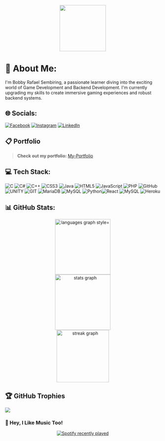 <div align="center">
  <img height="150" src="https://camo.githubusercontent.com/62da68eb62b1e5f175f7d1f0191dd89a653d7908feb22d37d4a0ab07365d6791/68747470733a2f2f6d656469612e67697068792e636f6d2f6d656469612f4d3967624264396e6244724f5475314d71782f67697068792e676966"  />
</div>

# 💫 About Me:
I'm Bobby Rafael Sembiring, a passionate learner diving into the exciting world of Game Development and Backend Development. I'm currently upgrading my skills to create immersive gaming experiences and robust backend systems.

## 🌐 Socials:
[![Facebook](https://img.shields.io/badge/Facebook-%231877F2.svg?logo=Facebook&logoColor=white)](https://facebook.com/BobbyRafaelSembiring) [![Instagram](https://img.shields.io/badge/Instagram-%23E4405F.svg?logo=Instagram&logoColor=white)](https://instagram.com/bobbyrafa_el) [![LinkedIn](https://img.shields.io/badge/LinkedIn-%230077B5.svg?logo=linkedin&logoColor=white)](https://linkedin.com/in/bobby-rafael) 

## 📋 Portfolio
> **Check out my portfolio:** [My-Portfolio](https://bit.ly/bobby_portfolio)

## 💻 Tech Stack:
![C](https://img.shields.io/badge/c-%2300599C.svg?style=for-the-badge&logo=c&logoColor=white) ![C#](https://img.shields.io/badge/c%23-%23239120.svg?style=for-the-badge&logo=c-sharp&logoColor=white) ![C++](https://img.shields.io/badge/c++-%2300599C.svg?style=for-the-badge&logo=c%2B%2B&logoColor=white) ![CSS3](https://img.shields.io/badge/css3-%231572B6.svg?style=for-the-badge&logo=css3&logoColor=white) ![Java](https://img.shields.io/badge/java-%23ED8B00.svg?style=for-the-badge&logo=java&logoColor=white) ![HTML5](https://img.shields.io/badge/html5-%23E34F26.svg?style=for-the-badge&logo=html5&logoColor=white) ![JavaScript](https://img.shields.io/badge/javascript-%23323330.svg?style=for-the-badge&logo=javascript&logoColor=%23F7DF1E) ![PHP](https://img.shields.io/badge/php-%23777BB4.svg?style=for-the-badge&logo=php&logoColor=white) ![GitHub](https://img.shields.io/badge/GitHub-%23121011.svg?style=for-the-badge&logo=github&logoColor=white) ![UNITY](https://img.shields.io/badge/Unity-%2320232a.svg?style=for-the-badge&logo=unity&logoColor=white) ![GIT](https://img.shields.io/badge/Git-fc6d26?style=for-the-badge&logo=git&logoColor=white) ![MariaDB](https://img.shields.io/badge/MariaDB-003545?style=for-the-badge&logo=mariadb&logoColor=white) ![MySQL](https://img.shields.io/badge/mysql-%2300f.svg?style=for-the-badge&logo=mysql&logoColor=white) ![Python](https://img.shields.io/badge/python-3670A0?style=for-the-badge&logo=python&logoColor=ffdd54)![React](https://img.shields.io/badge/react-%2320232a.svg?style=for-the-badge&logo=react&logoColor=%2361DAFB) ![MySQL](https://img.shields.io/badge/mysql-%2300000f.svg?style=for-the-badge&logo=mysql&logoColor=white) ![Heroku](https://img.shields.io/badge/heroku-%23430098.svg?style=for-the-badge&logo=heroku&logoColor=white)

## 📊 GitHub Stats:
<div align="center">
  <img src="https://github-readme-stats.vercel.app/api/top-langs?username=BobbyRafael31&locale=en&hide_title=false&layout=compact&card_width=395&langs_count=6&theme=highcontrast&hide_border=false&order=2" height="180em" alt="languages graph style="max-width: 100%;"" /> <br>
  <img src="https://github-readme-stats.vercel.app/api?username=BobbyRafael31&hide_title=false&hide_rank=false&show_icons=true&include_all_commits=true&count_private=true&disable_animations=false&theme=highcontrast&locale=en&hide_border=false&order=1" height="180em" alt="stats graph" style="max-width: 100%;" /> <br>
  <img src="https://streak-stats.demolab.com?user=BobbyRafael31&locale=en&mode=daily&theme=highcontrast&hide_border=false&border_radius=5&order=3" height="170em" alt="streak graph" style="max-width: 100%;" />
</div>

## 🏆 GitHub Trophies
![](https://github-profile-trophy.vercel.app/?username=BobbyRafael31&theme=matrix&no-frame=false&no-bg=false&margin-w=4)

### 🎵 Hey, I Like Music Too!
<p align="center">
  <a href="https://open.spotify.com/user/ehmtdsx6gc2cdy80v78wsyaoi">
    <img src="https://spotify-recently-played-readme.vercel.app/api?user=ehmtdsx6gc2cdy80v78wsyaoi&width=800" alt="Spotify recently played">
  </a>
</p>


